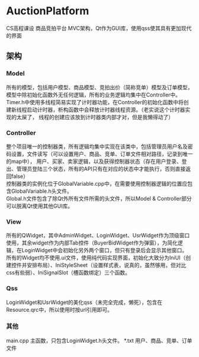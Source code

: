 # AuctionPlatform
CS高程课设 商品竞拍平台 MVC架构，Qt作为GUI库，使用qss使其具有更加现代的界面
## 架构
### Model
所有的模型，包括用户模型、商品模型、竞拍出价（简称竞单）模型及订单模型，模型中除初始化函数外无任何逻辑，所有的业务逻辑均集中在Controller中。  
Timer.h中使用多线程简易实现了计时器功能，在Controller的初始化函数中将创建新线程启动计时器，析构函数中会释放计时器线程资源。（老实说这个计时器实现的太屎了，
线程的创建应该放到计时器类内部才对，但是我懒得动了）
### Controller
整个项目唯一的控制器类，所有逻辑均集中实现在该类中，包括管理员用户名及密码设置，文件读写（可以设置用户、商品、竞单、订单文件相对路径，记录到唯一的map中），
用户、买家、卖家逻辑，以及获得控制器状态（存在用户登录、登出、管理员登陆三个状态，所有的API只有在对应的状态中才能执行，否则直接返回false）  
控制器类的实例化位于GlobalVariable.cpp中，在需要使用控制器逻辑的位置应包含GlobalVariable.h头文件。  
Global.h文件包含了除Qt外所有文件所需的头文件，所以Model & Controller部分可以脱离Qt使用其他GUI库。
### View
所有的QWidget，其中AdminWidget、LoginWidget、UsrWidget作为顶级窗口使用，其余widget作为内部Tab控件（BuyerBidWidget作为弹窗），为简化逻辑，在LoginWidget中会初始化另外两个窗口，但只有登录后会显示其他窗口。  
所有的Widget均不使用.ui文件，使用纯代码实现界面，初始化大致分为IniUI（创建控件并安排布局）、IniStyleSheet（设置样式表，说真的，虽然够用，但对比css有些弱）、IniSignalSlot（槽函数绑定）三个函数。
### Qss
LoginWidget和UsrWidget的美化qss（未完全完成，懒死），包含在Resource.qrc中，所以使用时按url引用即可。
### 其他
main.cpp 主函数，只包含LoginWidget.h头文件。
*.txt    用户、商品、竞单、订单文件
